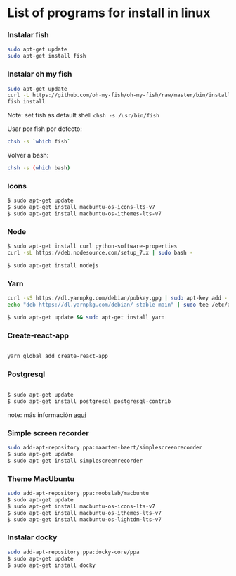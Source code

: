 # List of programs for install in linux

### Instalar fish

```sh
sudo apt-get update
sudo apt-get install fish

```
### Instalar oh my fish

```sh
sudo apt-get update
curl -L https://github.com/oh-my-fish/oh-my-fish/raw/master/bin/install > install
fish install
```
Note: set fish as default shell `chsh -s /usr/bin/fish `

Usar por fish por defecto:

```sh
chsh -s `which fish`
```

Volver a bash:

```sh
chsh -s (which bash)
```

### Icons 

```sh
$ sudo apt-get update
$ sudo apt-get install macbuntu-os-icons-lts-v7
$ sudo apt-get install macbuntu-os-ithemes-lts-v7
```

### Node

```sh
$ sudo apt-get install curl python-software-properties
curl -sL https://deb.nodesource.com/setup_7.x | sudo bash -

$ sudo apt-get install nodejs

```

### Yarn

```sh
curl -sS https://dl.yarnpkg.com/debian/pubkey.gpg | sudo apt-key add -
echo "deb https://dl.yarnpkg.com/debian/ stable main" | sudo tee /etc/apt/sources.list.d/yarn.list

$ sudo apt-get update && sudo apt-get install yarn

```

### Create-react-app

```sh

yarn global add create-react-app

```
### Postgresql

```sh

$ sudo apt-get update
$ sudo apt-get install postgresql postgresql-contrib

```
note: más información [aquí](https://www.digitalocean.com/community/tutorials/como-instalar-y-utilizar-postgresql-en-ubuntu-16-04-es) 

### Simple screen recorder

```sh
sudo add-apt-repository ppa:maarten-baert/simplescreenrecorder
$ sudo apt-get update
$ sudo apt-get install simplescreenrecorder
```

### Theme MacUbuntu

```sh
sudo add-apt-repository ppa:noobslab/macbuntu
$ sudo apt-get update
$ sudo apt-get install macbuntu-os-icons-lts-v7
$ sudo apt-get install macbuntu-os-ithemes-lts-v7
$ sudo apt-get install macbuntu-os-lightdm-lts-v7
```

### Instalar docky

```sh
sudo add-apt-repository ppa:docky-core/ppa
$ sudo apt-get update
$ sudo apt-get install docky

```

